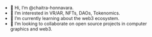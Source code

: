 - 👋 Hi, I’m @chaitra-honnavara.
- 👀 I’m interested in VR/AR, NFTs, DAOs, Tokenomics.
- 🌱 I’m currently learning about the web3 ecosystem.
- 💞️ I’m looking to collaborate on open source projects in computer graphics and web3.

<!---
chaitra-honnavara/chaitra-honnavara is a ✨ special ✨ repository because its `README.md` (this file) appears on your GitHub profile.
You can click the Preview link to take a look at your changes.
--->
